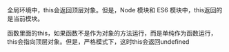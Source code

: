 

全局环境中，this会返回顶层对象。但是，Node 模块和 ES6 模块中，this返回的是当前模块。


函数里面的this，如果函数不是作为对象的方法运行，而是单纯作为函数运行，this会指向顶层对象。但是，严格模式下，这时this会返回undefined